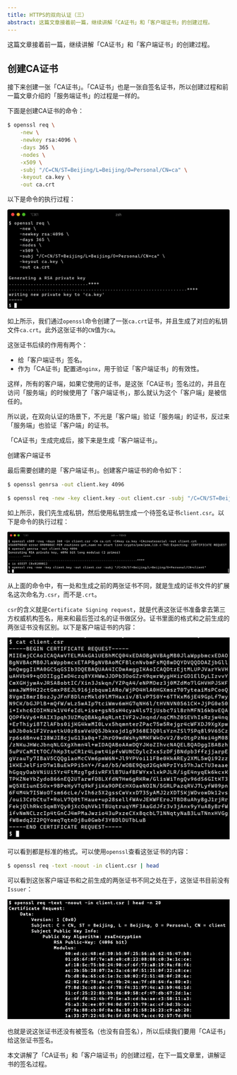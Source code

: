 ```yaml
---
title: HTTPS的双向认证（三）
abstract: 这篇文章接着前一篇，继续讲解「CA证书」和「客户端证书」的创建过程。 
---
```


这篇文章接着前一篇，继续讲解「CA证书」和「客户端证书」的创建过程。

## 创建CA证书

接下来创建一张「CA证书」。「CA证书」也是一张自签名证书，所以创建过程和前一篇文章介绍的「服务端证书」的过程是一样的。

下面是创建CA证书的命令：

```bash
$ openssl req \
    -new \
    -newkey rsa:4096 \
    -days 365 \
    -nodes \
    -x509 \
    -subj "/C=CN/ST=Beijing/L=Beijing/O=Personal/CN=ca" \
    -keyout ca.key \
    -out ca.crt
```

以下是命令的执行过程：

![](https://raw.githubusercontent.com/liweinan/blogpic2020_i/master/feb04/BCB3FA16-CBD1-413D-9233-AA339444CDCC.png)

如上所示，我们通过`openssl`命令创建了一张`ca.crt`证书，并且生成了对应的私钥文件`ca.crt`。此外这张证书的`CN`值为`ca`。

这张证书后续的作用有两个：

* 给「客户端证书」签名。
* 作为「CA证书」配置进`nginx`，用于验证「客户端证书」的有效性。

这样，所有的客户端，如果它使用的证书，是这张「CA证书」签名过的，并且在访问「服务端」的时候使用了「客户端证书」，那么就认为这个「客户端」是被信任的。

所以说，在双向认证的场景下，不光是「客户端」验证「服务端」的证书，反过来「服务端」也验证「客户端」的证书。

「CA证书」生成完成后，接下来是生成「客户端证书」。

 创建客户端证书

最后需要创建的是「客户端证书」。创建客户端证书的命令如下：

```bash
$ openssl genrsa -out client.key 4096
```

```bash
$ openssl req -new -key client.key -out client.csr -subj "/C=CN/ST=Beijing/L=Beijing/O=Personal/CN=client"
```

如上所示，我们先生成私钥，然后使用私钥生成一个待签名证书`client.csr`。以下是命令的执行过程：

![](https://raw.githubusercontent.com/liweinan/blogpic2020_i/master/feb04/43868C5D-2768-4908-80FC-AA6744FD321E.png)

从上面的命令中，有一处和生成之前的两张证书不同，就是生成的证书文件的扩展名这次命名为`.csr`，而不是`.crt`。

`csr`的含义就是`Certificate Signing request`，就是代表这张证书准备拿去第三方权威机构签名，用来和最后签过名的证书做区分。证书里面的格式和之前生成的两张证书没有区别。以下是客户端证书的内容：

![](https://raw.githubusercontent.com/liweinan/blogpic2020_i/master/feb04/47B51EE1-65D8-48F0-AB95-B7575863EA09.png)

可以看到都是标准的格式。可以使用`openssl`查看这张证书的内容：

```bash
$ openssl req -text -noout -in client.csr | head
```

可以看到这张客户端证书和之前生成的两张证书不同之处在于，这张证书目前没有`Issuer`：

![](https://raw.githubusercontent.com/liweinan/blogpic2020_i/master/feb04/0812EE8D-442A-47F3-B426-77D4A8380905.png)

也就是说这张证书还没有被签名（也没有自签名），所以后续我们要用「CA证书」给这张证书签名。

本文讲解了「CA证书」和「客户端证书」的创建过程，在下一篇文章里，讲解证书的签名过程。
